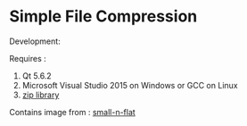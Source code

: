 # Simple File Compression

Development:

Requires :

1. Qt 5.6.2
2. Microsoft Visual Studio 2015 on Windows or GCC on Linux
3. [zip library](https://github.com/kuba--/zip.git)

Contains image from : [small-n-flat](http://paomedia.github.io/small-n-flat/)